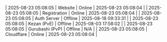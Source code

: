 | 2025-08-23 05:08:05 | Website | Online | 2025-08-23 05:08:04 |
| 2025-08-23 05:08:05 | Registration | Online | 2025-08-23 05:08:04 |
| 2025-08-23 05:08:05 | Auth Server | Offline | 2025-08-18 09:33:31 |
| 2025-08-23 05:08:05 | Kezan (PvE) | Offline | 2025-08-03 17:58:02 |
| 2025-08-23 05:08:05 | Gurubashi (PvP) | Offline | N/A |
| 2025-08-23 05:08:05 | Cloudflare | Online | 2025-08-23 05:08:04 |
